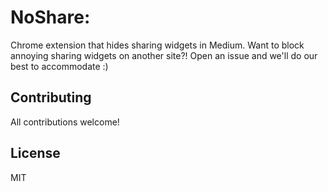 # NoShare:

Chrome extension that hides sharing widgets in Medium. Want to block annoying sharing widgets on another site?! Open an issue and we'll do our best to accommodate :)

## Contributing

All contributions welcome!

## License

MIT
